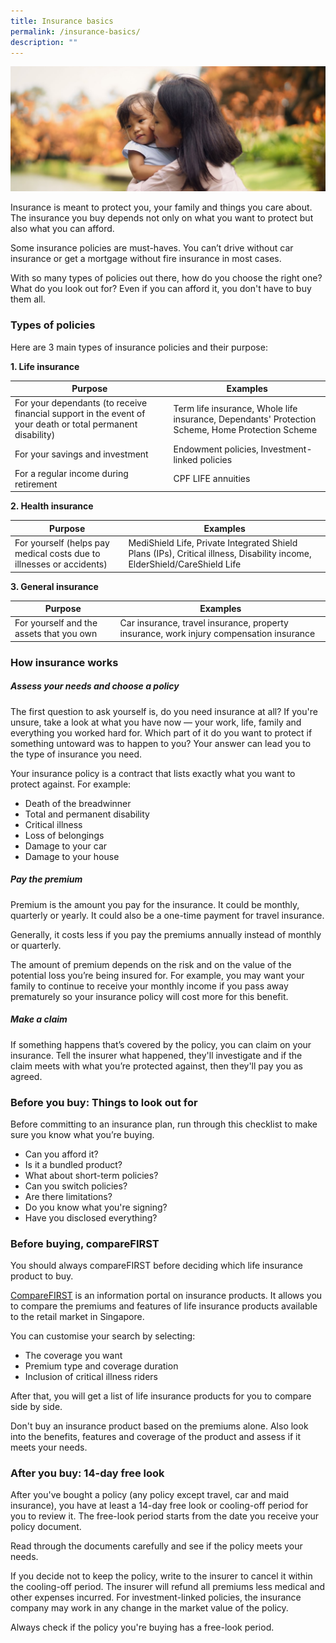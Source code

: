 ```yaml
---
title: Insurance basics
permalink: /insurance-basics/
description: ""
---
```

![](/images/Are%20You%20Planning%20Your%20Finances/insurance-basics.jfif)

Insurance is meant to protect you, your family and things you care about. The insurance you buy depends not only on what you want to protect but also what you can afford.

Some insurance policies are must-haves. You can’t drive without car insurance or get a mortgage without fire insurance in most cases.

With so many types of policies out there, how do you choose the right one? What do you look out for? Even if you can afford it, you don't have to buy them all.

### Types of policies
Here are 3 main types of insurance policies and their purpose:

**1. Life insurance**


| Purpose | Examples | 
| -------- | -------- | 
| For your dependants (to receive financial support in the event of your death or total permanent disability)     | Term life insurance, Whole life insurance, Dependants' Protection Scheme, Home Protection Scheme     | 
| For your savings and investment     | Endowment policies, Investment-linked policies     | 
| For a regular income during retirement     | CPF LIFE annuities     | 

**2. Health insurance**


| Purpose | Examples | 
| -------- | -------- | 
| For yourself (helps pay medical costs due to illnesses or accidents)      | MediShield Life, Private Integrated Shield Plans (IPs), Critical illness, Disability income, ElderShield/CareShield Life     | 

**3. General insurance**


| Purpose | Examples | 
| -------- | -------- | 
| For yourself and the assets that you own     | Car insurance, travel insurance, property insurance, work injury compensation insurance     | 

### How insurance works

##### Assess your needs and choose a policy

The first question to ask yourself is, do you need insurance at all? If you're unsure, take a look at what you have now — your work, life, family and everything you worked hard for. Which part of it do you want to protect if something untoward was to happen to you? Your answer can lead you to the type of insurance you need.

Your insurance policy is a contract that lists exactly what you want to protect against. For example:
* Death of the breadwinner
* Total and permanent disability
* Critical illness
* Loss of belongings
* Damage to your car
* Damage to your house

##### Pay the premium

Premium is the amount you pay for the insurance. It could be monthly, quarterly or yearly. It could also be a one-time payment for travel insurance.

Generally, it costs less if you pay the premiums annually instead of monthly or quarterly.

The amount of premium depends on the risk and on the value of the potential loss you’re being insured for. For example, you may want your family to continue to receive your monthly income if you pass away prematurely so your insurance policy will cost more for this benefit.

##### Make a claim

If something happens that’s covered by the policy, you can claim on your insurance. Tell the insurer what happened, they'll investigate and if the claim meets with what you’re protected against, then they'll pay you as agreed.

### Before you buy: Things to look out for
Before committing to an insurance plan, run through this checklist to make sure you know what you’re buying.

* Can you afford it?
* Is it a bundled product?
* What about short-term policies?
* Can you switch policies?
* Are there limitations?
* Do you know what you're signing?
* Have you disclosed everything?

### Before buying, compareFIRST
You should always compareFIRST before deciding which life insurance product to buy.

[CompareFIRST](https://www.comparefirst.sg/wap/homeEvent.action) is an information portal on insurance products. It allows you to compare the premiums and features of life insurance products available to the retail market in Singapore.

You can customise your search by selecting:

* The coverage you want
* Premium type and coverage duration
* Inclusion of critical illness riders

After that, you will get a list of life insurance products for you to compare side by side.

Don't buy an insurance product based on the premiums alone. Also look into the benefits, features and coverage of the product and assess if it meets your needs.

### After you buy: 14-day free look
After you've bought a policy (any policy except travel, car and maid insurance), you have at least a 14-day free look or cooling-off period for you to review it. The free-look period starts from the date you receive your policy document.

Read through the documents carefully and see if the policy meets your needs.

If you decide not to keep the policy, write to the insurer to cancel it within the cooling-off period. The insurer will refund all premiums less medical and other expenses incurred. For investment-linked policies, the insurance company may work in any change in the market value of the policy.

Always check if the policy you're buying has a free-look period.